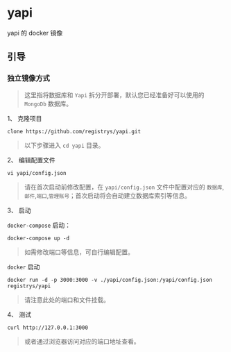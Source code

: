 # yapi

yapi 的 docker 镜像

## 引导

### 独立镜像方式

> 这里指将数据库和 `Yapi` 拆分开部署，默认您已经准备好可以使用的 `MongoDb` 数据库。

1、 克隆项目

```
clone https://github.com/registrys/yapi.git
```

> 以下步骤进入 `cd yapi` 目录。

2、 编辑配置文件

```
vi yapi/config.json
```

> 请在首次启动前修改配置，在 `yapi/config.json` 文件中配置对应的 `数据库`,`邮件`,`端口`,`管理账号`；首次启动将会自动建立数据库索引等信息。

3、 启动

`docker-compose` 启动：

```
docker-compose up -d
```

> 如需修改端口等信息，可自行编辑配置。

`docker` 启动

```
docker run -d -p 3000:3000 -v ./yapi/config.json:/yapi/config.json registrys/yapi
```

> 请注意此处的端口和文件挂载。

4、 测试

```
curl http://127.0.0.1:3000
```

> 或者通过浏览器访问对应的端口地址查看。